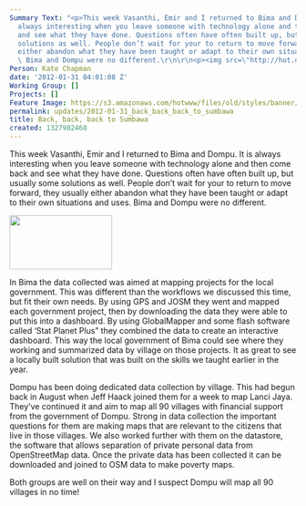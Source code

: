 ```yaml
---
Summary Text: "<p>This week Vasanthi, Emir and I returned to Bima and Dompu. It is
  always interesting when you leave someone with technology alone and then come back
  and see what they have done. Questions often have often built up, but usually some
  solutions as well. People don’t wait for your to return to move forward, they usually
  either abandon what they have been taught or adapt to their own situations and uses.
  \ Bima and Dompu were no different.\r\n\r\n<p><img src=\"http://hot.openstreetmap.org/sites/default/files/emir_teaching.png\"/>\r\n\r\n\r\n"
Person: Kate Chapman
date: '2012-01-31 04:01:08 Z'
Working Group: []
Projects: []
Feature Image: https://s3.amazonaws.com/hotwww/files/old/styles/banner/public/emir_teaching.png
permalink: updates/2012-01-31_back_back_back_to_sumbawa
title: Back, back, back to Sumbawa
created: 1327982468
---
```

<p>This week Vasanthi, Emir and I returned to Bima and Dompu. It is always interesting when you leave someone with technology alone and then come back and see what they have done. Questions often have often built up, but usually some solutions as well. People don’t wait for your to return to move forward, they usually either abandon what they have been taught or adapt to their own situations and uses. Bima and Dompu were no different.</p><p><img title="Emir teaching" src="https://s3.amazonaws.com/hotwww/files/old/emir_teaching_0.png" alt="" style="width:180px;height:95px"></p><p>In Bima the data collected was aimed at mapping projects for the local government. This was different than the workflows we discussed this time, but fit their own needs. By using GPS and JOSM they went and mapped each government project, then by downloading the data they were able to put this into a dashboard. By using GlobalMapper and some flash software called ‘Stat Planet Plus” they combined the data to create an interactive dashboard. This way the local government of Bima could see where they working and summarized data by village on those projects. It as great to see a locally built solution that was built on the skills we taught earlier in the year.</p><p>Dompu has been doing dedicated data collection by village. This had begun back in August when Jeff Haack joined them for a week to map Lanci Jaya. They’ve continued it and aim to map all 90 villages with financial support from the government of Dompu. Strong in data collection the important questions for them are making maps that are relevant to the citizens that live in those villages. We also worked further with them on the datastore, the software that allows separation of private personal data from OpenStreetMap data. Once the private data has been collected it can be downloaded and joined to OSM data to make poverty maps.</p><p>Both groups are well on their way and I suspect Dompu will map all 90 villages in no time!</p>
